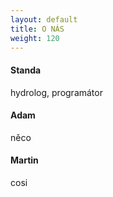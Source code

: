 ```yaml
---
layout: default
title: O NÁS
weight: 120
---
```


#### **Standa**
hydrolog, programátor

#### **Adam**
něco

#### **Martin**
cosi